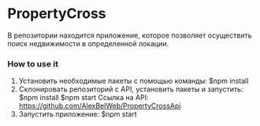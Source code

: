 # PropertyCross
В репозитории находится приложение, которое позволяет осуществить поиск недвижимости в определенной локации.

### How to use it
1. Установить необходимые пакеты с помощью команды: $npm install
2. Склонировать репозиторий с API, установить пакеты и запустить: $npm install $npm start
Ссылка на API: https://github.com/AlexBelWeb/PropertyCrossApi
3. Запустить приложение: $npm start

